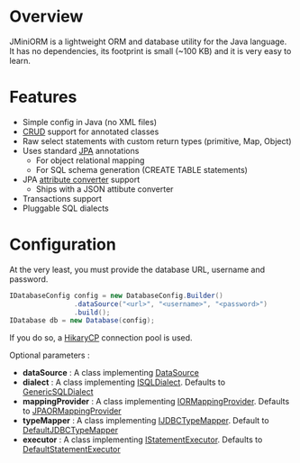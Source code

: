 # Overview
JMiniORM is a lightweight ORM and database utility for the Java language. It has no dependencies, its footprint is small (~100 KB) and it is very easy to learn.

# Features
* Simple config in Java (no XML files)
* [CRUD](https://en.wikipedia.org/wiki/Create,_read,_update_and_delete) support for annotated classes
* Raw select statements with custom return types (primitive, Map, Object)
* Uses standard [JPA](https://en.wikipedia.org/wiki/Java_Persistence_API) annotations
    * For object relational mapping
    * For SQL schema generation (CREATE TABLE statements)
* JPA [attribute converter](https://docs.oracle.com/javaee/7/api/javax/persistence/AttributeConverter.html) support
    * Ships with a JSON attibute converter    
* Transactions support
* Pluggable SQL dialects

# Configuration
At the very least, you must provide the database URL, username and password.

``` java
IDatabaseConfig config = new DatabaseConfig.Builder()
                .dataSource("<url>", "<username>", "<password>")
                .build();
IDatabase db = new Database(config);
```

If you do so, a [HikaryCP](https://brettwooldridge.github.io/HikariCP/) connection pool is used. 

Optional parameters :

* **dataSource** : A class implementing [DataSource](https://docs.oracle.com/javase/7/docs/api/javax/sql/DataSource.html)
* **dialect** : A class implementing [ISQLDialect](../main/java/org/jminiorm/dialect/ISQLDialect.java). Defaults to [GenericSQLDialect](../main/java/org/jminiorm/dialect/GenericSQLDialect.java)
* **mappingProvider** : A class implementing [IORMappingProvider](../main/java/org/jminiorm/mapping/provider/IORMappingProvider.java). Defaults to [JPAORMappingProvider](../main/java/org/jminiorm/mapping/provider/JPAORMappingProvider.java)
* **typeMapper** : A class implementing [IJDBCTypeMapper](../main/java/org/jminiorm/mapping/type/IJDBCTypeMapper.java). Default to [DefaultJDBCTypeMapper](../main/java/org/jminiorm/mapping/type/DefaultJDBCTypeMapper.java)
* **executor** : A class implementing [IStatementExecutor](../main/java/org/jminiorm/executor/IStatementExecutor.java). Defaults to [DefaultStatementExecutor](../main/java/org/jminiorm/executor/DefaultStatementExecutor.java)
